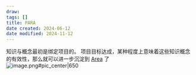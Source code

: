 ```yaml
---
draw:
tags: []
title: PARA
date created: 2024-06-12
date modified: 2024-11-12
---
```


知识与概念最初是绑定项目的。
项目目标达成，某种程度上意味着这些知识概念的有效性，那么就可以进一步沉淀到 [Area](Area) 了  
![image.png#pic_center|650](https://imagehosting4picgo.oss-cn-beijing.aliyuncs.com/imagehosting/fix-dir%2Fpicgo%2Fpicgo-clipboard-images%2F2024%2F06%2F24%2F14-30-46-f447b65a8b37e91d79b4509faa94fc27-20240624143045-656c23.png)
